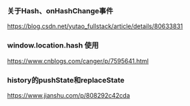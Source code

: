 ### 关于Hash、onHashChange事件
https://blog.csdn.net/yutao_fullstack/article/details/80633831

### window.location.hash 使用
https://www.cnblogs.com/canger/p/7595641.html

### history的pushState和replaceState
https://www.jianshu.com/p/808292c42cda

### 




